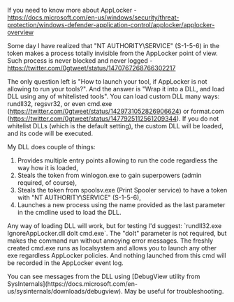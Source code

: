 If you need to know more about AppLocker - https://docs.microsoft.com/en-us/windows/security/threat-protection/windows-defender-application-control/applocker/applocker-overview <p>
Some day I have realized that "NT AUTHORITY\SERVICE" (S-1-5-6) in the token makes a process totally invisible from the AppLocker point of view. Such process is never blocked and never logged - https://twitter.com/0gtweet/status/1470767268766302217 <p> 
The only question left is "How to launch your tool, if AppLocker is not allowing to run your tools?". And the answer is "Wrap it into a DLL, and load DLL using any of whitelisted tools". You can load custom DLL many ways: rundll32, regsvr32, or even cmd.exe (https://twitter.com/0gtweet/status/1429731052826906624) or format.com (https://twitter.com/0gtweet/status/1477925112561209344). If you do not whitelist DLLs (which is the default setting), the custom DLL will be loaded, and its code will be executed.<p>
My DLL does couple of things:
1. Provides multiple entry points allowing to run the code regardless the way how it is loaded,
1. Steals the token from winlogon.exe to gain superpowers (admin required, of course),
1. Steals the token from spoolsv.exe (Print Spooler service) to have a token with "NT AUTHORITY\SERVICE" (S-1-5-6),
1. Launches a new process using the name provided as the last parameter in the cmdline used to load the DLL.
  <p>
Any way of loading DLL will work, but for testing I'd suggest: `rundll32.exe IgnoreAppLocker.dll doIt cmd.exe`. The "doIt" parameter is not required, but makes the command run without annoying error messages. The freshly created cmd.exe runs as localsystem and allows you to launch any other exe regardless AppLocker policies. And nothing launched from this cmd will be recorded in the AppLocker event log.<p>
You can see messages from the DLL using [DebugView utility from SysInternals](https://docs.microsoft.com/en-us/sysinternals/downloads/debugview). May be useful for troubleshooting.

